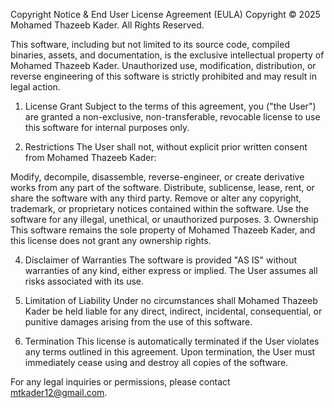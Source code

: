 Copyright Notice & End User License Agreement (EULA)
Copyright © 2025 Mohamed Thazeeb Kader. All Rights Reserved.

This software, including but not limited to its source code, compiled binaries, assets, and documentation, is the exclusive intellectual property of Mohamed Thazeeb Kader. Unauthorized use, modification, distribution, or reverse engineering of this software is strictly prohibited and may result in legal action.

1. License Grant
Subject to the terms of this agreement, you ("the User") are granted a non-exclusive, non-transferable, revocable license to use this software for internal purposes only.

2. Restrictions
The User shall not, without explicit prior written consent from Mohamed Thazeeb Kader:

Modify, decompile, disassemble, reverse-engineer, or create derivative works from any part of the software.
Distribute, sublicense, lease, rent, or share the software with any third party.
Remove or alter any copyright, trademark, or proprietary notices contained within the software.
Use the software for any illegal, unethical, or unauthorized purposes.
3. Ownership
This software remains the sole property of Mohamed Thazeeb Kader, and this license does not grant any ownership rights.

4. Disclaimer of Warranties
The software is provided "AS IS" without warranties of any kind, either express or implied. The User assumes all risks associated with its use.

5. Limitation of Liability
Under no circumstances shall Mohamed Thazeeb Kader be held liable for any direct, indirect, incidental, consequential, or punitive damages arising from the use of this software.

6. Termination
This license is automatically terminated if the User violates any terms outlined in this agreement. Upon termination, the User must immediately cease using and destroy all copies of the software.

For any legal inquiries or permissions, please contact mtkader12@gmail.com.
